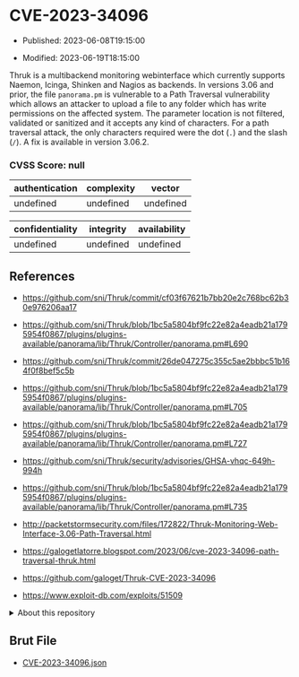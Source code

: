 # CVE-2023-34096

- Published: 2023-06-08T19:15:00

- Modified: 2023-06-19T18:15:00

Thruk is a multibackend monitoring webinterface which currently supports Naemon, Icinga, Shinken and Nagios as backends. In versions 3.06 and prior, the file `panorama.pm` is vulnerable to a Path Traversal vulnerability which allows an attacker to upload a file to any folder which has write permissions on the affected system. The parameter location is not filtered, validated or sanitized and it accepts any kind of characters. For a path traversal attack, the only characters required were the dot (`.`) and the slash (`/`). A fix is available in version 3.06.2.

### CVSS Score: **null**

| authentication | complexity | vector |
| --- | --- | --- |
| undefined | undefined | undefined |

| confidentiality | integrity | availability |
| --- | --- | --- |
| undefined | undefined | undefined |

## References

* https://github.com/sni/Thruk/commit/cf03f67621b7bb20e2c768bc62b30e976206aa17

* https://github.com/sni/Thruk/blob/1bc5a5804bf9fc22e82a4eadb21a1795954f0867/plugins/plugins-available/panorama/lib/Thruk/Controller/panorama.pm#L690

* https://github.com/sni/Thruk/commit/26de047275c355c5ae2bbbc51b164f0f8bef5c5b

* https://github.com/sni/Thruk/blob/1bc5a5804bf9fc22e82a4eadb21a1795954f0867/plugins/plugins-available/panorama/lib/Thruk/Controller/panorama.pm#L705

* https://github.com/sni/Thruk/blob/1bc5a5804bf9fc22e82a4eadb21a1795954f0867/plugins/plugins-available/panorama/lib/Thruk/Controller/panorama.pm#L727

* https://github.com/sni/Thruk/security/advisories/GHSA-vhqc-649h-994h

* https://github.com/sni/Thruk/blob/1bc5a5804bf9fc22e82a4eadb21a1795954f0867/plugins/plugins-available/panorama/lib/Thruk/Controller/panorama.pm#L735

* http://packetstormsecurity.com/files/172822/Thruk-Monitoring-Web-Interface-3.06-Path-Traversal.html

* https://galogetlatorre.blogspot.com/2023/06/cve-2023-34096-path-traversal-thruk.html

* https://github.com/galoget/Thruk-CVE-2023-34096

* https://www.exploit-db.com/exploits/51509

<details>
<summary>About this repository</summary> 

  This repository is part of the project [Live Hack CVE](https://github.com/Live-Hack-CVE). Main website can be found [www.live-hack.org](https://www.live-hack.org) 
  
  Made by [Sn0wAlice](https://github.com/Sn0wAlice) for the people that care about security and need to have a feed of the latest CVEs. Hope you enjoy it, don't forget to star the repo and follow me on [Twitter](https://twitter.com/Sn0wAlice) and [Github](https://github.com/Sn0wAlice). And that is my [personnal website](https://www.alice-snow.me/)

  - [Home Page](https://github.com/Live-Hack-CVE)
  - [Framework](https://github.com/Live-Hack-CVE/cve-framework)
  - [CVE database](https://github.com/Live-Hack-CVE/full_database)
  - [Changelog](https://github.com/Live-Hack-CVE/Changelog)
</details>

## Brut File

* [CVE-2023-34096.json](https://raw.githubusercontent.com/Live-Hack-CVE/full_database/main/cves/2023/CVE-2023-34096.json)

